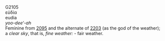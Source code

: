 G2105  
εὐδία  
eudia  
*yoo-dee‘-ah*  
Feminine from [2095](g2095) and the alternate of [2203](g2203) (as the
god of the weather); a *clear* *sky*, that is, *fine* *weather:* - fair
weather.  
